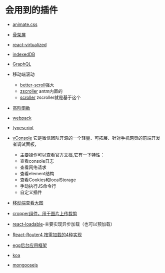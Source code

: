 # 会用到的插件


- [animate.css](https://github.com/daneden/animate.css)
- [骨架屏](https://github.com/buildo/react-placeholder)
- [react-virtualized](https://github.com/dwqs/blog/issues/72)
- [indexedDB](http://www.ruanyifeng.com/blog/2018/07/indexeddb.html)
- [GraphQL](http://graphql.cn/learn/)

- 移动端滚动
   - [better-scroll](https://github.com/ustbhuangyi/better-scroll)强大
   - [zscroller](https://github.com/yiminghe/zscroller) antm内置的
   - [scroller](https://zynga.github.io/scroller) zscroller就是基于这个
   
- [高阶函数](https://tylermcginnis.com/react-higher-order-components/)
- [webpack](https://juejin.im/post/5c1a506d5188253ff1477d6f?utm_source=gold_browser_extension)

- [typescript](http://www.typescriptlang.org/play/index.html)
- [vConsole](https://github.com/Tencent/vConsole/blob/dev/README_CN.md) 它是微信团队开源的一个轻量、可拓展、针对手机网页的前端开发者调试面板，
    - 主要操作可以查看官方[文档](https://github.com/Tencent/vConsole),它有一下特性：
    - 查看console日志
    - 查看网络请求
    - 查看element结构
    - 查看Cookies和localStorage
    - 手动执行JS命令行
    - 自定义插件
- [移动端查看大图](https://github.com/dimsemenov/PhotoSwipe)
- [cropper组件，用于图片上传裁剪](http://fengyuanchen.github.io/cropper/)

- [react-loadable](https://github.com/jamiebuilds/react-loadable?utm_source=gold_browser_extension)-主要实现异步加载（也可以预加载）
- [React-Router4 按需加载的4种实现](https://www.cnblogs.com/alan2kat/p/7754846.html)

- [egg后台应用框架](https://eggjs.org/zh-cn/tutorials/typescript.html)
- [koa](https://koa.bootcss.com/)
- [mongoosejs](http://mongoosejs.net/docs/schematypes.html)
